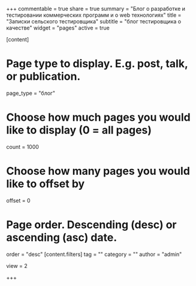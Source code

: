 +++
commentable = true
share = true
summary = "Блог о разработке и тестировании коммерческих программ и о web технологиях"
title = "Записки сельского тестировщика"
subtitle = "блог тестировщика о качестве"
widget = "pages"
active = true

[content]
  # Page type to display. E.g. post, talk, or publication.
  page_type = "блог"
  
  # Choose how much pages you would like to display (0 = all pages)
  count = 1000
  
  # Choose how many pages you would like to offset by
  offset = 0

  # Page order. Descending (desc) or ascending (asc) date.
  order = "desc"
[content.filters]
  tag = ""
  category = ""
  author = "admin"


view = 2

+++
